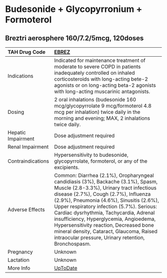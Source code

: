 # Budesonide + Glycopyrronium + Formoterol

## Breztri aerosphere 160/7.2/5mcg, 120doses

| TAH Drug Code      | [EBREZ](https://www.tahsda.org.tw/drugs/hissearch.php?drug_code=EBREZ)                                                                                                                                                                                                                                                                                                                                                                                                                         |
|:-------------------|:-----------------------------------------------------------------------------------------------------------------------------------------------------------------------------------------------------------------------------------------------------------------------------------------------------------------------------------------------------------------------------------------------------------------------------------------------------------------------------------------------|
| Indications        | Indicated for maintenance treatment of moderate to severe COPD in patients inadequately controlled on inhaled corticosteroids with long-acting bete-2 agonists or on long-acting beta-2 agonists with long-acting muscarinic antagonists.                                                                                                                                                                                                                                                      |
| Dosing             | 2 oral inhalations (budesonide 160 mcg/glycopyrrolate 9 mcg/formoterol 4.8 mcg per inhalation) twice daily in the morning and evening; MAX, 2 inhalations twice daily.                                                                                                                                                                                                                                                                                                                         |
| Hepatic Impairment | Dose adjustment required                                                                                                                                                                                                                                                                                                                                                                                                                                                                       |
| Renal Impairment   | Dose adjustment required                                                                                                                                                                                                                                                                                                                                                                                                                                                                       |
| Contraindications  | Hypersensitivity to budesonide, glycopyrrolate, formoterol, or any of the excipients.                                                                                                                                                                                                                                                                                                                                                                                                          |
| Adverse Effects    | Common: Diarrhea (2.1%), Oropharyngeal candidiasis (3%), Backache (3.1%), Spasm, Muscle (2.8-3.3%), Urinary tract infectious disease (2.7%), Cough (2.7%), Influenza (2.9%), Pneumonia (4.6%), Sinusitis (2.6%), Upper respiratory infection (5.7%). Serious: Cardiac dysrhythmia, Tachycardia, Adrenal insufficiency, Hyperglycemia, Angioedema, Hypersensitivity reaction, Decreased bone mineral density, Cataract, Glaucoma, Raised intraocular pressure, Urinary retention, Bronchospasm. |
| Pregnancy          | Unknown                                                                                                                                                                                                                                                                                                                                                                                                                                                                                        |
| Lactation          | Unknown                                                                                                                                                                                                                                                                                                                                                                                                                                                                                        |
| More Info          | [UpToDate](https://www.uptodate.com/contents/budesonide-and-glycopyrronium-and-formoterol-drug-information)                                                                                                                                                                                                                                                                                                                                                                                    |

